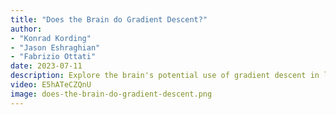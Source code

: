 ```yaml
---
title: "Does the Brain do Gradient Descent?"
author: 
- "Konrad Kording"
- "Jason Eshraghian"
- "Fabrizio Ottati"
date: 2023-07-11
description: Explore the brain's potential use of gradient descent in learning processes with Konrad Kording in this engaging recorded session. 
video: E5hATeCZQnU
image: does-the-brain-do-gradient-descent.png
---
```


